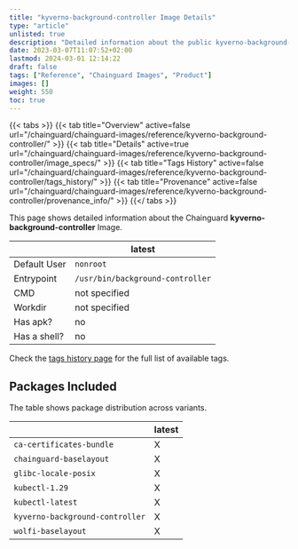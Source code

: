 ```yaml
---
title: "kyverno-background-controller Image Details"
type: "article"
unlisted: true
description: "Detailed information about the public kyverno-background-controller Chainguard Image."
date: 2023-03-07T11:07:52+02:00
lastmod: 2024-03-01 12:14:22
draft: false
tags: ["Reference", "Chainguard Images", "Product"]
images: []
weight: 550
toc: true
---
```


{{< tabs >}}
{{< tab title="Overview" active=false url="/chainguard/chainguard-images/reference/kyverno-background-controller/" >}}
{{< tab title="Details" active=true url="/chainguard/chainguard-images/reference/kyverno-background-controller/image_specs/" >}}
{{< tab title="Tags History" active=false url="/chainguard/chainguard-images/reference/kyverno-background-controller/tags_history/" >}}
{{< tab title="Provenance" active=false url="/chainguard/chainguard-images/reference/kyverno-background-controller/provenance_info/" >}}
{{</ tabs >}}

This page shows detailed information about the Chainguard **kyverno-background-controller** Image.

|              | latest                           |
|--------------|----------------------------------|
| Default User | `nonroot`                        |
| Entrypoint   | `/usr/bin/background-controller` |
| CMD          | not specified                    |
| Workdir      | not specified                    |
| Has apk?     | no                               |
| Has a shell? | no                               |

Check the [tags history page](/chainguard/chainguard-images/reference/kyverno-background-controller/tags_history/) for the full list of available tags.

## Packages Included
The table shows package distribution across variants.

|                                 | latest |
|---------------------------------|--------|
| `ca-certificates-bundle`        | X      |
| `chainguard-baselayout`         | X      |
| `glibc-locale-posix`            | X      |
| `kubectl-1.29`                  | X      |
| `kubectl-latest`                | X      |
| `kyverno-background-controller` | X      |
| `wolfi-baselayout`              | X      |

